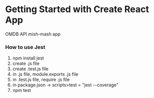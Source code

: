 # Getting Started with Create React App

OMDB API mish-mash app

### How to use Jest

1. npm install jest
2. create .js file
3. create .test.js file
4. in .js file, module.exports .js file
5. in .test.js file, require .js file
6. in package.json -> scripts>test = "jest --coverage"
7. npm test

